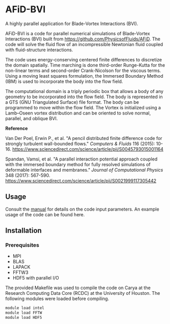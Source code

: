 # AFiD-BVI
A highly parallel application for Blade-Vortex Interactions (BVI). 

AFiD-BVI is a code for parallel numerical simulations of Blade-Vortex Interactions (BVI) built from https://github.com/PhysicsofFluids/AFiD. The code will solve the fluid flow of an incompressible Newtonian fluid coupled with fluid-structure interactions.

The code uses energy-conserving centered finite differences to discretize the domain spatially. Time marching is done third-order Runge-Kutta for the non-linear terms and second-order Crank-Nicolson for the viscous terms. Using a moving least squares formulation, the Immersed Boundary Method (IBM) is used to incorporate the body into the flow field.

The computational domain is a triply periodic box that allows a body of any geometry to be incorporated into the flow field. The body is represented in a GTS (GNU Triangulated Surface) file format. The body can be programmed to move within the flow field. The Vortex is initialized using a Lamb–Oseen vortex distribution and can be oriented to solve normal, parallel, and oblique BVI. 

**Reference**

Van Der Poel, Erwin P., et al. "A pencil distributed finite difference code for strongly turbulent wall-bounded flows." *Computers & Fluids* 116 (2015): 10-16. https://www.sciencedirect.com/science/article/pii/S0045793015001164

Spandan, Vamsi, et al. "A parallel interaction potential approach coupled with the immersed boundary method for fully resolved simulations of deformable interfaces and membranes." *Journal of Computational Physics* 348 (2017): 567-590. https://www.sciencedirect.com/science/article/pii/S0021999117305442

## Usage

Consult the [manual](MANUAL.md) for details on the code input parameters. An example usage of the code can be found here.

## Installation 

### Prerequisites

* MPI
* BLAS
* LAPACK
* FFTW3
* HDF5 with parallel I/O

The provided Makefile was used to compile the code on Carya at the Research Computing Data Core (RCDC) at the University of Houston. The following modules were loaded before compiling.

```bash
module load intel
module load FFTW
module load HDF5
```




 




